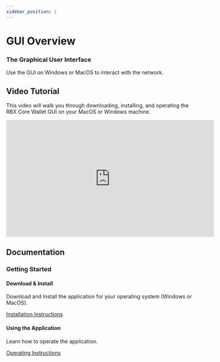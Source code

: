 ```yaml
---
sidebar_position: 1
---
```


# GUI Overview


### The Graphical User Interface

Use the GUI on Windows or MacOS to interact with the network.

## Video Tutorial

This video will walk you through downloading, installing, and operating the RBX Core Wallet GUI on your MacOS or Windows machine.

<iframe width="560" height="315" src="https://www.youtube.com/embed/QBhrBN0xhjE" title="YouTube video player" frameborder="0" allow="accelerometer; autoplay; clipboard-write; encrypted-media; gyroscope; picture-in-picture; web-share; fullscreen" allowfullscreen></iframe>

## Documentation

### Getting Started

#### Download & Install

Download and Install the application for your operating system (Windows or MacOS).

[Installation Instructions](./gui-install-instructions)

#### Using the Application

Learn how to operate the application.

[Operating Instructions](./gui-operating-instructions)